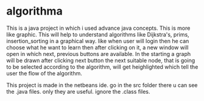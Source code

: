 # algorithma
This is a java project in which i used advance java concepts. This is more like graphic. This will help to understand algorithms like Dijkstra's, prims, insertion_sorting in a graphical way. like when user will login then he can choose what he want to learn then after clicking on it, a new window will open in which next, previous buttons are available. In the starting a graph will be drawn after clicking next button the next suitable node, that is going to be selected according to the algorithm, will get heighlighted which tell the user the flow of the algorithm.

This project is made in the netbeans ide.
go in the src folder there u can see the .java files.
only they are useful. ignore the .class files.
